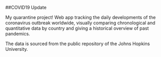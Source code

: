 ##COVID19 Update

My quarantine project! Web app tracking the daily developments of the coronavirus outbreak worldwide, visually comparing chronological and quantitative data by country and giving a historical overview of past pandemics.

The data is sourced from the public repository of the Johns Hopkins University.
